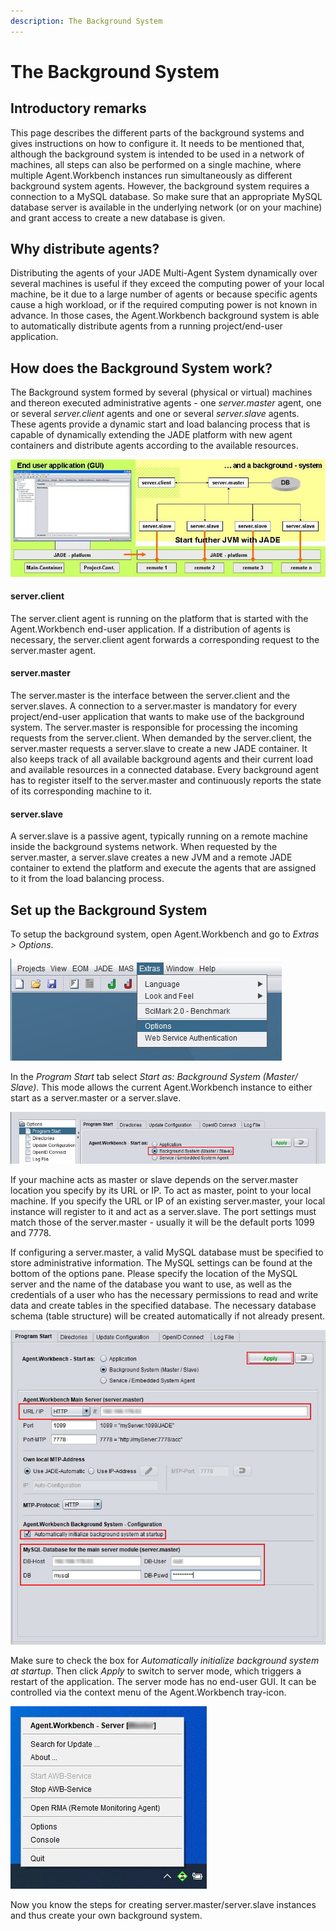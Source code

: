 ```yaml
---
description: The Background System
---
```


# The Background System

## Introductory remarks

This page describes the different parts of the background systems and gives instructions on how to configure it. It needs to be mentioned that, although the background system is intended to be used in a network of machines, all steps can also be performed on a single machine, where multiple Agent.Workbench instances run simultaneously as different background system agents. However, the background system requires a connection to a MySQL database. So make sure that an appropriate MySQL database server is available in the underlying network (or on your machine) and grant access to create a new database is given.

## Why distribute agents?

Distributing the agents of your JADE Multi-Agent System dynamically over several machines is useful if they exceed the computing power of your local machine, be it due to a large number of agents or because specific agents cause a high workload, or if the required computing power is not known in advance. In those cases, the Agent.Workbench background system is able to automatically distribute agents from a running project/end-user application.

## How does the Background System work?

The Background system formed by several (physical or virtual) machines and thereon executed administrative agents - one _server.master_ agent, one or several _server.client_ agents and one or several _server.slave_ agents. These agents provide a dynamic start and load balancing process that is capable of dynamically extending the JADE platform with new agent containers and distribute agents according to the available resources.

![](../.gitbook/assets/backgroundsystem.jpg)

#### server.client

The server.client agent is running on the platform that is started with the Agent.Workbench end-user application. If a distribution of agents is necessary, the server.client agent forwards a corresponding request to the server.master agent.

#### server.master

The server.master is the interface between the server.client and the server.slaves. A connection to a server.master is mandatory for every project/end-user application that wants to make use of the background system. The server.master is responsible for processing the incoming requests from the server.client. When demanded by the server.client, the server.master requests a server.slave to create a new JADE container. It also keeps track of all available background agents and their current load and available resources in a connected database. Every background agent has to register itself to the server.master and continuously reports the state of its corresponding machine to it.

#### server.slave

A server.slave is a passive agent, typically running on a remote machine inside the background systems network. When requested by the server.master, a server.slave creates a new JVM and a remote JADE container to extend the platform and execute the agents that are assigned to it from the load balancing process.

## Set up the Background System

To setup the background system, open Agent.Workbench and go to _Extras > Options_.

![](../.gitbook/assets/openoptions.jpg)

In the _Program Start_ tab select _Start as: Background System (Master/ Slave)_. This mode allows the current Agent.Workbench instance to either start as a server.master or a server.slave.

![](../.gitbook/assets/startasbs.jpg)

If your machine acts as master or slave depends on the server.master location you specify by its URL or IP. To act as master, point to your local machine. If you specify the URL or IP of an existing server.master, your local instance will register to it and act as a server.slave. The port settings must match those of the server.master - usually it will be the default ports 1099 and 7778.

If configuring a server.master, a valid MySQL database must be specified to store administrative information. The MySQL settings can be found at the bottom of the options pane. Please specify the location of the MySQL server and the name of the database you want to use, as well as the credentials of a user who has the necessary permissions to read and write data and create tables in the specified database. The necessary database schema (table structure) will be created automatically if not already present.

![](../.gitbook/assets/setupthebs.jpg)

Make sure to check the box for _Automatically initialize background system at startup_. Then click _Apply_ to switch to server mode, which triggers a restart of the application. The server mode has no end-user GUI. It can be controlled via the context menu of the Agent.Workbench tray-icon.

![](../.gitbook/assets/contextmenu.jpg)

Now you know the steps for creating server.master/server.slave instances and thus create your own background system.
